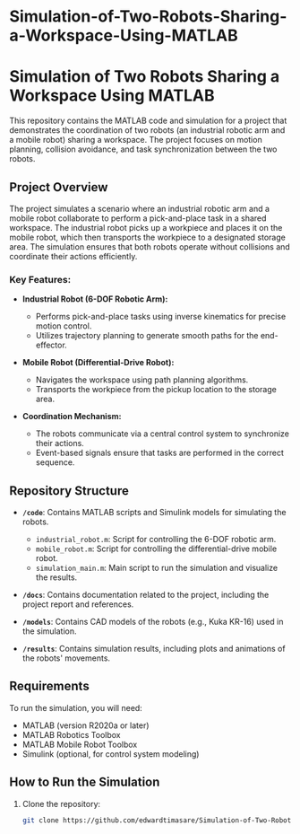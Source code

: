 # Simulation-of-Two-Robots-Sharing-a-Workspace-Using-MATLAB

# Simulation of Two Robots Sharing a Workspace Using MATLAB

This repository contains the MATLAB code and simulation for a project that demonstrates the coordination of two robots (an industrial robotic arm and a mobile robot) sharing a workspace. The project focuses on motion planning, collision avoidance, and task synchronization between the two robots.

## Project Overview

The project simulates a scenario where an industrial robotic arm and a mobile robot collaborate to perform a pick-and-place task in a shared workspace. The industrial robot picks up a workpiece and places it on the mobile robot, which then transports the workpiece to a designated storage area. The simulation ensures that both robots operate without collisions and coordinate their actions efficiently.

### Key Features:
- **Industrial Robot (6-DOF Robotic Arm):** 
  - Performs pick-and-place tasks using inverse kinematics for precise motion control.
  - Utilizes trajectory planning to generate smooth paths for the end-effector.
  
- **Mobile Robot (Differential-Drive Robot):**
  - Navigates the workspace using path planning algorithms.
  - Transports the workpiece from the pickup location to the storage area.
  
- **Coordination Mechanism:**
  - The robots communicate via a central control system to synchronize their actions.
  - Event-based signals ensure that tasks are performed in the correct sequence.

## Repository Structure

- **`/code`**: Contains MATLAB scripts and Simulink models for simulating the robots.
  - `industrial_robot.m`: Script for controlling the 6-DOF robotic arm.
  - `mobile_robot.m`: Script for controlling the differential-drive mobile robot.
  - `simulation_main.m`: Main script to run the simulation and visualize the results.
  
- **`/docs`**: Contains documentation related to the project, including the project report and references.

- **`/models`**: Contains CAD models of the robots (e.g., Kuka KR-16) used in the simulation.

- **`/results`**: Contains simulation results, including plots and animations of the robots' movements.

## Requirements

To run the simulation, you will need:
- MATLAB (version R2020a or later)
- MATLAB Robotics Toolbox
- MATLAB Mobile Robot Toolbox
- Simulink (optional, for control system modeling)

## How to Run the Simulation

1. Clone the repository:
   ```bash
   git clone https://github.com/edwardtimasare/Simulation-of-Two-Robots-Sharing-a-Workspace-Using-MATLAB.git

